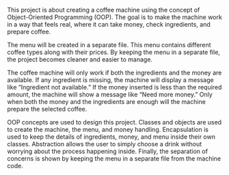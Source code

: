 This project is about creating a coffee machine using the concept of Object-Oriented Programming (OOP). The goal is to make the machine work in a way that feels real, where it can take money, check ingredients, and prepare coffee.

The menu will be created in a separate file. This menu contains different coffee types along with their prices. By keeping the menu in a separate file, the project becomes cleaner and easier to manage.

The coffee machine will only work if both the ingredients and the money are available. If any ingredient is missing, the machine will display a message like “Ingredient not available.” If the money inserted is less than the required amount, the machine will show a message like “Need more money.” Only when both the money and the ingredients are enough will the machine prepare the selected coffee.

OOP concepts are used to design this project. Classes and objects are used to create the machine, the menu, and money handling. Encapsulation is used to keep the details of ingredients, money, and menu inside their own classes. Abstraction allows the user to simply choose a drink without worrying about the process happening inside. Finally, the separation of concerns is shown by keeping the menu in a separate file from the machine code.
